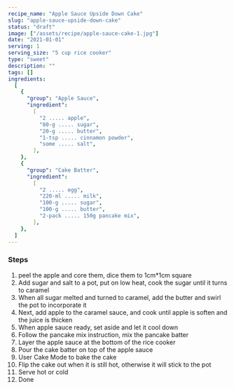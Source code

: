 ```yaml
---
recipe_name: "Apple Sauce Upside Down Cake"
slug: "apple-sauce-upside-down-cake"
status: "draft"
image: ["/assets/recipe/apple-sauce-cake-1.jpg"]
date: "2021-01-01"
serving: 1
serving_size: "5 cup rice cooker"
type: "sweet"
description: ""
tags: []
ingredients:
  [
    {
      "group": "Apple Sauce",
      "ingredient":
        [
          "2 ..... apple",
          "80-g ..... sugar",
          "20-g ..... butter",
          "1-tsp ..... cinnamon powder",
          "some ..... salt",
        ],
    },
    {
      "group": "Cake Batter",
      "ingredient":
        [
          "2 ..... egg",
          "220-ml ..... milk",
          "100-g ..... sugar",
          "100-g ..... butter",
          "2-pack ..... 150g pancake mix",
        ],
    },
  ]
---
```


### Steps

1. peel the apple and core them, dice them to 1cm\*1cm square
2. Add sugar and salt to a pot, put on low heat, cook the sugar until it turns to caramel
3. When all sugar melted and turned to caramel, add the butter and swirl the pot to incorporate it
4. Next, add apple to the caramel sauce, and cook until apple is soften and the juice is thicken
5. When apple sauce ready, set aside and let it cool down
6. Follow the pancake mix instruction, mix the pancake batter
7. Layer the apple sauce at the bottom of the rice cooker
8. Pour the cake batter on top of the apple sauce
9. User Cake Mode to bake the cake
10. Flip the cake out when it is still hot, otherwise it will stick to the pot
11. Serve hot or cold
12. Done
